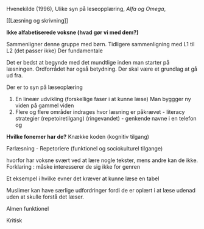 Hvenekilde (1996), Ulike syn på leseopplæring, *Alfa og Omega*, 

[[Læsning og skrivning]]

**Ikke alfabetiserede voksne (hvad gør vi med dem?)**

Sammenligner denne gruppe med børn. Tidligere sammenligning med L1 til L2 (det passer ikke)
Der fundamentale 

Det er bedst at begynde med det mundtlige inden man starter på læsningen. Ordforrådet har også betydning. Der skal være et grundlag at gå ud fra. 

Der er to syn på læseoplæring
1. En lineær udvikling (forskellige faser i at kunne læse) Man byggger ny viden på gammel viden
2. Flere og flere områder indrages hvor læsning er påkrævet - literacy strategier (repetoiretilgang) (ringevandet) - genkende navne i en telefon og 

**Hvilke fonemer har de?** 
Knække koden (kognitiv tilgang)



Førlæsning - Repetoriere (funktionel og sociokulturel tilgange)


hvorfor har voksne svært ved at lære nogle tekster, mens andre kan de ikke.
Forklaring : måske interesserer de sig ikke for genren




Et eksempel i hvilke evner det kræver at kunne læse en tabel 

Muslimer kan have særlige udfordringer fordi de er oplært i at læse udenad uden at skulle forstå det læser. 

Almen funktionel 

Kritisk 



